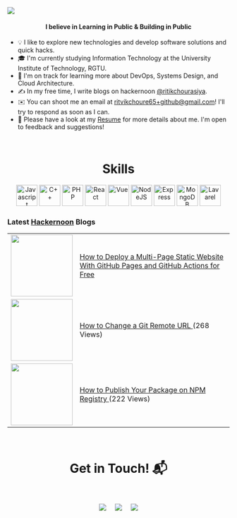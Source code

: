 <a href="http://eddiejaoude.io" target="_blank"><img src="https://user-images.githubusercontent.com/56495602/198199409-5df07f02-70ba-48cd-9a87-e050ccb8f8af.png" /></a>

<h4 align="center">I believe in Learning in Public & Building in Public</h4>

- 💡  I like to explore new technologies and develop software solutions and quick hacks.
- 🎓  I'm currently studying Information Technology at the University Institute of Technology, RGTU.
- 🌱  I'm on track for learning more about DevOps, Systems Design, and Cloud Architecture.
- ✍️  In my free time, I write blogs on hackernoon [@ritikchourasiya](https://hackernoon.com/u/ritikchourasiya).
- ✉️  You can shoot me an email at [ritvikchoure65+github@gmail.com](mailto:ritvikchoure65+github@gmail.com)! I'll try to respond as soon as I can.
- 📄  Please have a look at my [Resume](https://docs.google.com/document/d/1L5I_DXYwbhfapVYwmaMNbsD8HNNY5kk2nZJxvv2I0bk/edit?usp=drivesdk) for more details about me. I'm open to feedback and suggestions!

<Br>
  
<h1 align="center">Skills</h1>

<p align="center">
<a href="https://developer.mozilla.org/en-US/docs/Web/JavaScript" target="_blank" rel="noreferrer"><img src="https://pluspng.com/img-png/javascript-vector-png-javascript-vector-logo-600.png" width="48" height="48" alt="Javascript" /></a>
<a href="https://docs.microsoft.com/en-us/cpp/?view=msvc-170" target="_blank" rel="noreferrer"><img src="https://th.bing.com/th/id/OIP.Wn-6RvAR6ntK8SduZeMXkAHaIU?pid=ImgDet&w=911&h=1024&rs=1" width="48" height="48" alt="C++" /></a>
<a href="https://www.php.net/" target="_blank" rel="noreferrer"><img src="https://raw.githubusercontent.com/danielcranney/readme-generator/main/public/icons/skills/php-colored.svg" width="48" height="48" alt="PHP" /></a>
<a href="https://reactjs.org/" target="_blank" rel="noreferrer"><img src="https://raw.githubusercontent.com/danielcranney/readme-generator/main/public/icons/skills/react-colored.svg" width="48" height="48" alt="React" /></a>
<a href="https://vuejs.org/" target="_blank" rel="noreferrer"><img src="https://www.blizg.com/wp-content/uploads/2020/05/1200px-Vue.js_Logo_2.svg-768x666.png" width="48" height="48" alt="Vue" /></a>
<a href="https://nodejs.org/en/" target="_blank" rel="noreferrer"><img src="https://raw.githubusercontent.com/danielcranney/readme-generator/main/public/icons/skills/nodejs-colored.svg" width="48" height="48" alt="NodeJS" /></a>
<a href="https://expressjs.com/" target="_blank" rel="noreferrer"><img src="https://raw.githubusercontent.com/danielcranney/readme-generator/main/public/icons/skills/express-colored.svg" width="48" height="48" alt="Express" /></a>
<a href="https://www.mongodb.com/" target="_blank" rel="noreferrer"><img src="https://raw.githubusercontent.com/danielcranney/readme-generator/main/public/icons/skills/mongodb-colored.svg" width="48" height="48" alt="MongoDB" /></a>
<a href="https://laravel.com/" target="_blank" rel="noreferrer"><img src="https://raw.githubusercontent.com/danielcranney/readme-generator/main/public/icons/skills/laravel-colored.svg" width="48" height="48" alt="Lavarel" /></a>
</p>

### Latest [Hackernoon](https://hackernoon.com/) Blogs

<table>

<!-- First Row -->
<tr>
<td>
<a href="https://hackernoon.com/how-to-deploy-a-multi-page-static-website-with-github-pages-and-github-actions-for-free">
<img width="140px" src="https://hackernoon.com/_next/image?url=https%3A%2F%2Fcdn.hackernoon.com%2Fimages%2FwmX5pUAo8OZNJ7VwDt1DOfj0RT83-72p3jso.jpeg&w=1200&q=75">
</a>
</td>
<td>
<a href="https://hackernoon.com/how-to-deploy-a-multi-page-static-website-with-github-pages-and-github-actions-for-free">How to Deploy a Multi-Page Static Website With GitHub Pages and GitHub Actions for Free
</a> 
</td>
</tr>

<!-- Second Row -->
<tr>
<td>
<a href="https://hackernoon.com/how-to-change-a-git-remote-url">
<img width="140px" src="https://hackernoon.com/_next/image?url=https%3A%2F%2Fcdn.hackernoon.com%2Fimages%2FwmX5pUAo8OZNJ7VwDt1DOfj0RT83-0q93j1d.jpeg&w=1200&q=75">
</a> 
</td>
<td>
<a href="https://hackernoon.com/how-to-change-a-git-remote-url">How to Change a Git Remote URL
</a> (268 Views) <br>
</td>
</tr>


<!-- Third Row -->
<tr>
<td>
<a href="https://hackernoon.com/how-to-publish-your-package-on-npm-registry">
<img width="140px" src="https://hackernoon.com/_next/image?url=https%3A%2F%2Fcdn.hackernoon.com%2Fimages%2FwmX5pUAo8OZNJ7VwDt1DOfj0RT83-ak93nt3.jpeg&w=1080&q=75">
</a>
</td>
<td>
<a href="https://hackernoon.com/how-to-publish-your-package-on-npm-registry">How to Publish Your Package on NPM Registry
</a> (222 Views) <br>
</td>
</tr>



</table>


<Br>
<h1 align="center">Get in Touch! 📬</h1>
<Br>
<p align="center">
<a href="https://www.linkedin.com/in/ritikchourasiya/" target="blank"><img align="center" src="https://img.shields.io/badge/Ritik Chourasiya-0077B5?style=for-the-badge&logo=linkedin&logoColor=white" /></a> &nbsp;&nbsp;&nbsp;  <a href="mailto:ritvikchoure65@gmail.com" target="blank"><img align="center" src="https://img.shields.io/badge/ritvikchoure65@gmail.com-D14836?style=for-the-badge&logo=gmail&logoColor=white" /></a>    &nbsp;&nbsp;&nbsp;       <a href="https://twitter.com/ritikchoure" target="blank"><img align="center" src="https://img.shields.io/badge/ritikchoure-1DA1F2?style=for-the-badge&logo=twitter&logoColor=white" /></a>
</p>
  
<Br>
